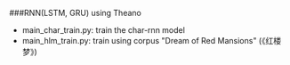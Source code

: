 ###RNN(LSTM, GRU) using Theano
 - main_char_train.py: train the char-rnn model
 - main_hlm_train.py: train using corpus "Dream of Red Mansions" (《红楼梦》)
